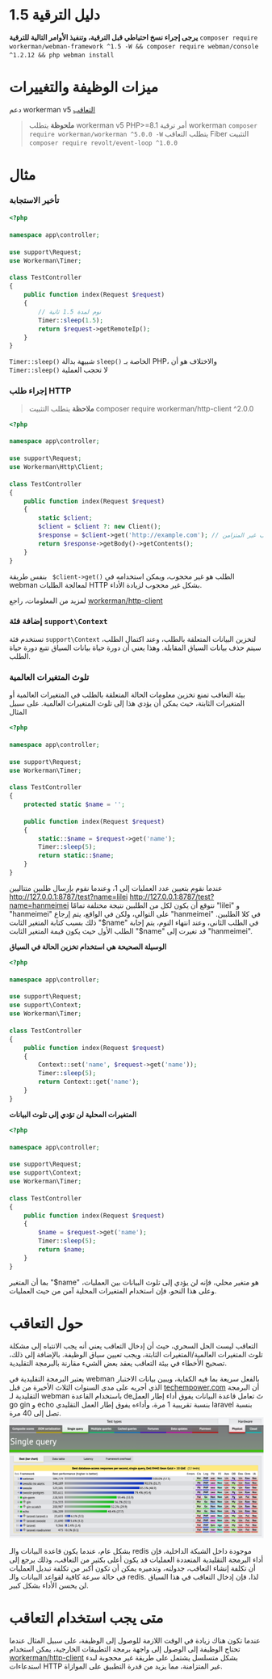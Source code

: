 # دليل الترقية 1.5

**يرجى إجراء نسخ احتياطي قبل الترقية، وتنفيذ الأوامر التالية للترقية**
`composer require workerman/webman-framework ^1.5 -W && composer require webman/console ^1.2.12 && php webman install`

# ميزات الوظيفة والتغييرات

دعم workerman v5 [التعاقب](https://www.workerman.net/doc/workerman/fiber.html)

> **ملحوظة**
> يتطلب workerman v5 PHP>=8.1
> أمر ترقية workerman `composer require workerman/workerman ^5.0.0 -W`
> يتطلب التعاقب Fiber التثبيت `composer require revolt/event-loop ^1.0.0`

# مثال
### تأخير الاستجابة

```php
<?php

namespace app\controller;

use support\Request;
use Workerman\Timer;

class TestController
{
    public function index(Request $request)
    {
        // نوم لمدة 1.5 ثانية
        Timer::sleep(1.5);
        return $request->getRemoteIp();
    }
}
```
`Timer::sleep()` شبيهة بدالة `sleep()` الخاصة بـ PHP، والاختلاف هو أن `Timer::sleep()` لا تحجب العملية

### إجراء طلب HTTP

> **ملاحظة**
> يتطلب التثبيت composer require workerman/http-client ^2.0.0

```php
<?php

namespace app\controller;

use support\Request;
use Workerman\Http\Client;

class TestController
{
    public function index(Request $request)
    {
        static $client;
        $client = $client ?: new Client();
        $response = $client->get('http://example.com'); // طريقة متزامنة لبدء الطلب غير المتزامن
        return $response->getBody()->getContents();
    }
}
```
بنفس طريقة ` $client->get()`  الطلب هو غير محجوب، ويمكن استخدامه في webman لمعالجة الطلبات HTTP بشكل غير محجوب لزيادة الأداء.

لمزيد من المعلومات، راجع [workerman/http-client](https://www.workerman.net/doc/workerman/components/workerman-http-client.html)

### إضافة فئة `support\Context`

تستخدم فئة `support\Context` لتخزين البيانات المتعلقة بالطلب، وعند اكتمال الطلب، سيتم حذف بيانات السياق المقابلة. وهذا يعني أن دورة حياة بيانات السياق تتبع دورة حياة الطلب.

### تلوث المتغيرات العالمية

بيئة التعاقب تمنع تخزين معلومات الحالة المتعلقة بالطلب في المتغيرات العالمية أو المتغيرات الثابتة، حيث يمكن أن يؤدي هذا إلى تلوث المتغيرات العالمية. على سبيل المثال

```php
<?php

namespace app\controller;

use support\Request;
use Workerman\Timer;

class TestController
{
    protected static $name = '';

    public function index(Request $request)
    {
        static::$name = $request->get('name');
        Timer::sleep(5);
        return static::$name;
    }
}
```

عندما نقوم بتعيين عدد العمليات إلى 1، وعندما نقوم بإرسال طلبين متتاليين
http://127.0.0.1:8787/test?name=lilei
http://127.0.0.1:8787/test?name=hanmeimei
نتوقع أن يكون لكل من الطلبين نتيجة مختلفة تمامًا "lilei" و "hanmeimei" على التوالي، ولكن في الواقع، يتم إرجاع "hanmeimei" في كلا الطلبين.
ذلك بسبب كتابة المتغير الثابت "$name" في الطلب الثاني، وعند انتهاء النوم، يتم إجابة الطلب الأول حيث يكون قيمة المتغير الثابت "$name" قد تغيرت إلى "hanmeimei".

**الوسيلة الصحيحة هي استخدام تخزين الحالة في السياق**
```php
<?php

namespace app\controller;

use support\Request;
use support\Context;
use Workerman\Timer;

class TestController
{
    public function index(Request $request)
    {
        Context::set('name', $request->get('name'));
        Timer::sleep(5);
        return Context::get('name');
    }
}
```

**المتغيرات المحلية لن تؤدي إلى تلوث البيانات**
```php
<?php

namespace app\controller;

use support\Request;
use support\Context;
use Workerman\Timer;

class TestController
{
    public function index(Request $request)
    {
        $name = $request->get('name');
        Timer::sleep(5);
        return $name;
    }
}
```
بما أن المتغير "$name" هو متغير محلي، فإنه لن يؤدي إلى تلوث البيانات بين العمليات، وعلى هذا النحو، فإن استخدام المتغيرات المحلية آمن من حيث العمليات.

# حول التعاقب
التعاقب ليست الحل السحري، حيث أن إدخال التعاقب يعني أنه يجب الانتباه إلى مشكلة تلوث المتغيرات العالمية/المتغيرات الثابتة، ويجب تعيين سياق الوظيفة. بالإضافة إلى ذلك، تصحيح الأخطاء في بيئة التعاقب يعقد بعض الشيء مقارنة بالبرمجة التقليدية.

يعتبر البرمجة التقليدية في webman بالفعل سريعة بما فيه الكفاية، ويبين بيانات الاختبار الذي أجريه على مدى السنوات الثلاث الأخيرة من قبل [techempower.com](https://www.techempower.com/benchmarks/#section=data-r21&l=zijnjz-6bj&test=db&f=1ekg-cbcw-2t4w-27wr68-pc0-iv9slc-0-1ekgw-39g-kxs00-o0zk-4fu13d-2x8do8-2) أن البرمجة التقليدية لـ webman باستخدام القاعدة deتَ تعامل قاعدة البيانات يفوق أداء إطار العمل go gin و echo بنسبة تقريبية 1 مرة، وأداءه يفوق إطار العمل التقليدي laravel بنسبة تصل إلى 40 مرة.
![](../../assets/img/benchemarks-go-sw.png?)

بشكل عام، عندما يكون قاعدة البيانات والـ redis موجودة داخل الشبكة الداخلية، فإن أداء البرمجة التقليدية المتعددة العمليات قد يكون أعلى بكثير من التعاقب، وذلك يرجع إلى أن تكلفة إنشاء التعاقب، جدولته، وتدميره يمكن أن تكون أكبر من تكلفة تبديل العمليات في حالة سرعة كافية لقواعد البيانات والـ redis. لذا، فإن إدخال التعاقب في هذا السياق لن يحسن الأداء بشكل كبير.

# متى يجب استخدام التعاقب
عندما تكون هناك زيادة في الوقت اللازمة للوصول إلى الوظيفة، على سبيل المثال عندما تحتاج الوظيفة إلى الوصول إلى واجهة برمجة التطبيقات الخارجية، يمكن استخدام [workerman/http-client](https://www.workerman.net/doc/workerman/components/workerman-http-client.html) بشكل متسلسل يشتمل على طريقة غير محجوبة لبدء استدعاءات HTTP غير المتزامنة، مما يزيد من قدرة التطبيق على الموازاة.
